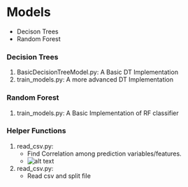 # Models
* Decison Trees
* Random Forest

### Decision Trees
1. BasicDecisionTreeModel.py: A Basic DT Implementation
2. train_models.py: A more advanced DT Implementation

### Random Forest
1. train_models.py: A Basic Implementation of RF classifier

### Helper Functions
1. read_csv.py:
    * Find Correlation among prediction variables/features.
    * ![alt text](/Figure_1.png) 
2. read_csv.py:
    * Read csv and split file    
   
